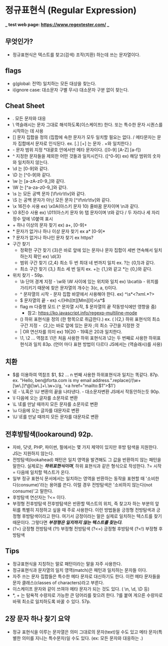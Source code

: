 # 정규표현식 (Regular Expression)

**_ test web page: https://www.regextester.com/ _**

## 무엇인가?

- 정규표현식은 텍스트를 찾고(검색) 조작(치환) 하는데 쓰는 문자열이다.

## flags

- g(global: 전역) 일치하는 모든 대상을 찾는다.
- i(ignore case: 대소문자 구별 무시) 대소문자 구분 없이 찾는다.

## Cheat Sheet

- . 모든 문자와 대응
- \ 역슬래시는 문자 그대로 해석하도록(이스케이프) 한다. 또는 특수한 문자 시퀀스를 시작하는 데 사용
- [] 문자 집합을 정의 (집합에 속한 문자가 모두 일치할 필요는 없다. / 메타문자는 문자 집합에서 문자로 인식된다. ex. [.] [+] 는 문자 . +와 일치한다.)
- \- 문자 범위 지정 \*대괄호 안에서만 메타 문자이다. ([0-9] [A-Z] [a-f])
- ^ 지정한 문자들을 제외한 어떤 것들과 일치시킨다. ([^0-9]) ex) 해당 범위의 숫자와 일치하지 않는다.
- \d 는 [0-9]와 같다.
- \D 는 [^0-9]와 같다.
- \w 는 [a-zA-z0-9_]와 같다.
- \W 는 [^a-za-z0-9_]와 같다.
- \s 는 모든 공백 문자 [\f\n\r\t\v]와 같다.
- \S 는 공백 문자가 아닌 모든 문자 [^\f\n\r\t\v]와 같다.
- \x 16진수 사용 ex) \x0A(아스키 문자 10) 줄바꿈 문자이며 \n과 같다.
- \0 8진수 사용 ex) \011(아스키 문자 9) 탭 문자이며 \t와 같다 / 두 자리나 세 자리 정수 앞에 \0붙여 표시
- \+ 하나 이상의 문자 찾기 ex) a+, [0-9]+
- \* 문자가 없거나 하나 이상 문자 찾기 ex a* [0-9]*
- ? 문자가 없거나 하나인 문자 찾기 ex https?
- 구간 찾기
  - 정확한 구간 찾기 {3}은 바로 앞에 있는 문자나 문자 집합이 세번 연속해서 일치 하는지 확인 ex) \d{3}
  - 범위 구간 찾기 {2,4} 최소 두 번 최대 네 번까지 일치 ex. ?는 {0,1}과 같다.
  - 최소 구간 찾기 {3,} 최소 세 번 일치 ex. +는 {1,}와 같고 \*는 {0,}와 같다.
- 위치 찾기 - 59p.
  - \b 단어 경계 지정 - \w와 \W 사이에 있는 위치와 일치 ex) \bcat\b - 위치를 가리키기 때문에 찾은 문자열의 개수는 3(c, a, t)이다.
  - ^ 문자열의 시작 - 문자 집합 바깥에서 사용해야 한다. ex) ^\s*<\?xml.*\?>
  - $ 문자열의 끝 - ex) </[Hh][tt][Mm][ll]>\s\*$
  - flag m 다중행 모드 (^ 문자열 시작, $ 문자열의 끝 작동방식에만 영향을 줌)
    - 참고: https://ko.javascript.info/regexp-multiline-mode
  - () 하위 표현식을 정의 (한 항목으로 취급한다.) ex. (&nbsp;){2,} 하위 표현식의 최소 구간 지정 - &nbsp;{2,}는 바로 앞에 있는 문자 ;의 최소 구간을 지정한 것
  - | OR 연산자를 의미 ex) 19|20 - 19혹은 20과 일치한다.
  - \1, \2 ... 역참조 \1은 처음 사용한 하위 표현식과 \2는 두 번째로 사용한 하위표현식과 일치 83p. (언어 마다 표현 방법이 다르다 JS에서는 \(역슬래시)를 사용)

## 치환

- $를 이용하여 역참조 $1, $2 ... n 번째 사용한 하위표현식과 일치는 똑같다. 87p. ex. "Hello, ben@forta.com is my email address.".replace(/(\w+[\w\.]\*@[\w\.]+\.\w+)/g, '<a href="mailto:$1">$1</a>')
- \E - \L혹은 \U 변환의 끝을 나타낸다. - 대소문자변환 JS에서 작동안하는듯 90p.
- \l 다음에 오는 글자를 소문자로 변환
- \L \E를 만날 때까지 모든 문자를 소문자로 변환
- \u 다음에 오는 글자를 대문자로 변환
- \U \E를 만날 때까지 모든 문자를 대문자로 변환

## 전후방탐색(lookaround) 92p.

- 자바, 닷넷, PHP, 파이썬, 펄에서는 몇 가지 제약이 있지만 후방 탐색을 지원한다. JS는 지원하지 않는다.
- 전방탐색(lookahead) 패턴은 일치 영역을 발견해도 그 값을 반환하지 않는 패턴을 말한다. 실제로는 **_하위표현식이며_**, 하위 표현식과 같은 형식으로 작성한다. ?= 시작 = 다음에 일치할 텍스트가 온다.
- 일부 정규 표현식 문서에서는 일치하는 영역을 반환하는 동작을 표현할 때 '소비한다(consume)'라는 용어를 쓴다. 이럴 경우 전방탐색은 '소비하지 않는다(not consume)'고 말한다.
- 후방탐색 연산자는 ?<= 이다.
- 부정형 전후방탐색 전후방탐색은 반환할 텍스트의 위치, 즉 찾고자 하는 부분의 앞뒤를 특별히 지정하고 싶을 때 주로 사용한다. 이런 방법들을 긍정형 전방탐색과 긍정형 후방탐색이라고 한다. 여기서 긍정이라는 말은 실제로 일치하는 텍스트를 찾기 때문이다. 그렇다면 **_부정형은 일치하지 않는 텍스트를 찾는다._**
- (?=) 긍정형 전방탐색 (?!) 부정형 전방탐색 (?<=) 긍정형 후방탐색 (?<!) 부정형 후방탐색

## Tips

- 정규표현식을 지칭하는 말로 패턴이라는 말을 자주 사용한다.
- 정규표현식과 문자열의 일치 영역(match)은 패턴과 일치하는 문자들 이다.
- 자주 쓰는 문자 집합들은 특수한 메타 문자로 대신하기도 한다. 이런 메타 문자들을 문자 클래스(classes of characters)라고 부른다.
- 이스케이프 문자와 같이 쓰여야 메타 문자가 되는 것도 있다. ( \n, \d, \D 등)
- \*, + 는 탐욕적 수량자로 가능한 큰 덩어리를 찾으려 한다. ?를 붙여 게으른 수량자로 바꿔 최소로 일치하도록 바꿀 수 있다. 57p.

## 2장 문자 하나 찾기 요약

- 정규 표현식을 이루는 문자열은 의미 그대로의 문자(text)일 수도 있고 메타 문자(특별한 의미를 지니는 특수문자)일 수도 있다. (ex: 모든 문자와 대응하는 .)
